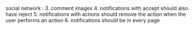 social network :
3. comment images
4. notifications with accept should also have reject
5. notifications with actions should remove the action when the user performs an action
6. notifications should be in every page